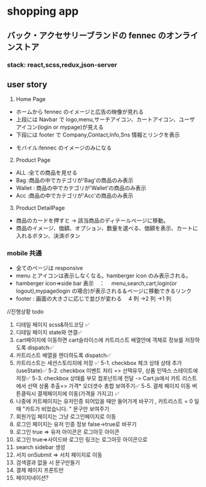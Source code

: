 # shopping app

## バック・アクセサリーブランドの fennec のオンラインストア

### stack: react,scss,redux,json-server

## user story

1. Home Page

- ホームから fennec のイメージと広告の映像が見れる
- 上段には Navbar で logo,menu,サーチアイコン、カートアイコン、ユーザアイコン(login or mypage)が見える
- 下段には footer で Company,Contact,Info,Sns 情報とリンクを表示

* モバイル:fennec のイメージのみになる

2. Product Page

- ALL :全ての商品を見せる
- Bag :商品の中でカテゴリが'Bag'の商品のみ表示
- Wallet : 商品の中でカテゴリが'Wallet'の商品のみ表示
- Acc :商品の中でカテゴリが'Acc'の商品のみ表示

3. Product DetailPage

- 商品のカードを押すと → 該当商品のディテールページに移動。
- 商品のイメージ、価額、オプション、数量を選べる、価額を表示、カートに入れるボタン、決済ボタン

### mobile 共通

- 全てのページは responsive
- menu とアイコンは表示しなくなる。hamberger icon のみ表示される。
- hamberger icon=>side bar 表示　：　 menu,search,cart,login(or logout),mypage(login の場合)が表示される＆ページに移動できるリンク
- footer : 画面の大きさに応じで並びが変わる　 4 列 →2 列 →1 列

//진행상황 todo

1. 디테일 페이지 scss&하드코딩 ✅
2. 디테일 페이지 state와 연결✅
3. cart페이지에 이동하면 cart슬라이스에 카트리스트 배열안에 객체로 정보를 저장하도록 dispatch✅
4. 카트리스트 배열을 렌더하도록 dispatch✅
5. 카트리스트는 세션스토리지에 저장 ✅
   5-1. checkbox 체크 상태 상태 추가(useState)✅
   5-2. checkbox 이벤트 처리 => 선택유무, 상품 인덱스 스테이트에 저장✅
   5-3. checkbox 상태를 부모 컴포넌트에 전달 -> Cart.js에서 카트 리스트에서 선택 상품 추출=> 가격\* 오더갯수 총합 보여주기✅
   5-5. 결제 페이지 이동 버튼클릭시 결제페이지에 이동(가격을 가지고) ✅
6. 나중에 카트페이지는 유저인증 되어있을 때만 들어가게 바꾸기 , 카트리스트 = 0 일때 "카트가 비었습니다. " 문구만 보여주기
7. 회원가입 페이지는 그냥 로그인페이지로 이동
8. 로그인 페이지는 유저 인증 정보 false->true로 바꾸기
9. 로그인 true => 유저 아이콘은 로그아웃 아이콘
10. 로그인 true=>사이드바 로그인 링크는 로그아웃 아이콘으로
11. search sidebar 생성
12. 서치 onSubmit => 서치 페이지로 이동
13. 검색결과 없을 시 문구만들기
14. 결제 페이지 프론트만
15. 페이지네이션?
